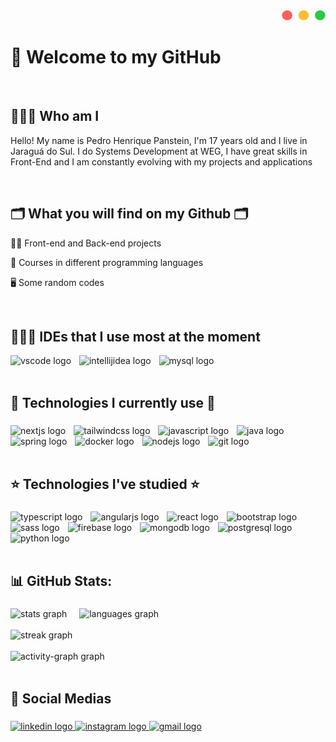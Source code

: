 <div align="right">
  <img height="16px" width="70px" src="ButtonsMacPng.png"  />
</div>

# 👋 Welcome to my GitHub

<br>

## 🙋🏻‍♂️ Who am I

<p align="left">Hello! My name is Pedro Henrique Panstein, I'm 17 years old and I live in Jaraguá do Sul. I do Systems Development at WEG, I have great skills in Front-End and I am constantly evolving with my projects and applications</p>

<br>

## 🗂️ What you will find on my Github 🗂️

👩‍💻 Front-end and Back-end projects

🤖 Courses in different programming languages

🖥️ Some random codes

<br>

## 👨🏽‍💻 IDEs that I use most at the moment

  <div>
    <img src="https://skillicons.dev/icons?i=vscode" height="50" alt="vscode logo"  />
    <img width="5" />
    <img src="https://skillicons.dev/icons?i=idea" height="50" alt="intellijidea logo"  />
    <img width="5" />
    <img src="https://skillicons.dev/icons?i=mysql" height="50" alt="mysql logo"  />
  </div>

<br>

## 🌟 Technologies I currently use 🌟

###

<div align="left">
  <img src="https://skillicons.dev/icons?i=nextjs" height="50" alt="nextjs logo"  />
  <img width="5" />
  <img src="https://skillicons.dev/icons?i=tailwind" height="50" alt="tailwindcss logo"  />
  <img width="5" />
  <img src="https://skillicons.dev/icons?i=js" height="50" alt="javascript logo"  />
  <img width="5" />
  <img src="https://skillicons.dev/icons?i=java" height="50" alt="java logo"  />
  <img width="5" />
  <img src="https://skillicons.dev/icons?i=spring" height="50" alt="spring logo"  />
  <img width="5" />
  <img src="https://skillicons.dev/icons?i=docker" height="50" alt="docker logo"  />
  <img width="5" />
  <img src="https://skillicons.dev/icons?i=nodejs" height="50" alt="nodejs logo"  />
  <img width="5" />
  <img src="https://skillicons.dev/icons?i=git" height="50" alt="git logo"  />
</div>

<br>

## ⭐ Technologies I've studied ⭐

###

<div align="left">
  <img src="https://skillicons.dev/icons?i=ts" height="50" alt="typescript logo"  />
  <img width="5" />
  <img src="https://skillicons.dev/icons?i=angular" height="50" alt="angularjs logo"  />
  <img width="5" />
  <img src="https://skillicons.dev/icons?i=react" height="50" alt="react logo"  />
  <img width="5" />
  <img src="https://skillicons.dev/icons?i=bootstrap" height="50" alt="bootstrap logo"  />
  <img width="5" />
  <img src="https://skillicons.dev/icons?i=sass" height="50" alt="sass logo"  />
  <img width="5" />
  <img src="https://skillicons.dev/icons?i=firebase" height="50" alt="firebase logo"  />
  <img width="5" />
  <img src="https://skillicons.dev/icons?i=mongodb" height="50" alt="mongodb logo"  />
  <img width="5" />
  <img src="https://skillicons.dev/icons?i=postgres" height="50" alt="postgresql logo"  />
  <img width="5" />
  <img src="https://skillicons.dev/icons?i=py" height="50" alt="python logo"  />
</div>

<br>

## 📊 GitHub Stats:

###

<div align="left">
  <img src="https://github-readme-stats.vercel.app/api?username=Pedro-Panstein&hide_title=false&hide_rank=false&show_icons=true&include_all_commits=true&count_private=true&disable_animations=false&theme=react&locale=en&hide_border=true&order=1" height="150" alt="stats graph"  />
  <img width="12" />
  <img src="https://github-readme-stats.vercel.app/api/top-langs?username=Pedro-Panstein&locale=en&hide_title=false&layout=compact&card_width=320&langs_count=5&theme=react&hide_border=true&order=2" height="150" alt="languages graph"  />
  <br><br>
  <img src="https://streak-stats.demolab.com?user=Pedro-Panstein&locale=en&mode=daily&theme=react&hide_border=true&border_radius=5&order=3" height="150" alt="streak graph"  />
  <br><br>
  <img src="https://github-readme-activity-graph.vercel.app/graph?username=Pedro-Panstein&radius=16&theme=react&area=true&order=5&hide_border=true&hide_title=false" height="300" alt="activity-graph graph"  />
</div>

<br>

## 📲 Social Medias

###

<div align="left">
  <a href="https://www.linkedin.com/in/seu-perfil" target="_blank">
    <img src="https://raw.githubusercontent.com/maurodesouza/profile-readme-generator/master/src/assets/icons/social/linkedin/default.svg" width="52" height="40" alt="linkedin logo" />
  </a>
  
  <a href="https://www.instagram.com/pedro.panstein" target="_blank">
    <img src="https://raw.githubusercontent.com/maurodesouza/profile-readme-generator/master/src/assets/icons/social/instagram/default.svg" width="52" height="40" alt="instagram logo" />
  </a>
  
  <a href="mailto:pansteinph@gmail.com">
    <img src="https://raw.githubusercontent.com/maurodesouza/profile-readme-generator/master/src/assets/icons/social/gmail/default.svg" width="52" height="40" alt="gmail logo" />
  </a>
</div>

###

